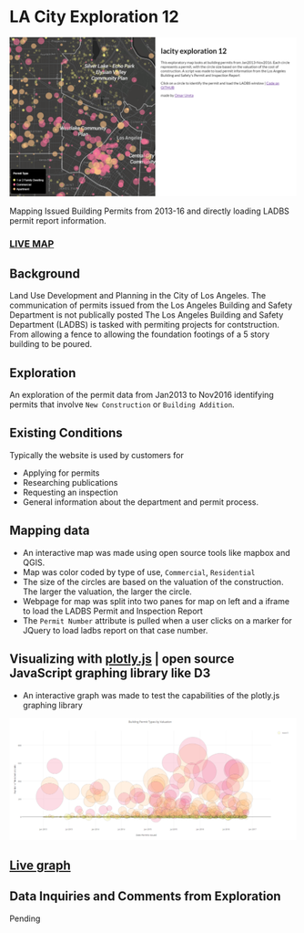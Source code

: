# LA City Exploration 12
![Image 1](lacity12.PNG)

Mapping Issued Building Permits from 2013-16 and directly loading LADBS permit report information.

### [LIVE MAP](https://cityhubla.github.io/lacity_exploration_12/#12.38/34.0644/-118.2724)

## Background
Land Use Development and Planning in the City of Los Angeles. The communication of permits issued from the Los Angeles Building and Safety
Department is not publically posted
The Los Angeles Building and Safety Department (LADBS) is tasked with permiting projects for contstruction. From allowing a fence to allowing the foundation
footings of a 5 story building to be poured. 

## Exploration
An exploration of the permit data from Jan2013 to Nov2016 identifying permits that involve `New Construction` or `Building Addition`.

## Existing Conditions
Typically the website is used by customers for
* Applying for permits
* Researching publications
* Requesting an inspection
* General information about the department and permit process.

## Mapping data
* An interactive map was made using open source tools like mapbox and QGIS.
* Map was color coded by type of use, `Commercial`, `Residential`
* The size of the circles are based on the valuation of the construction. The larger the valuation, the larger the circle.
* Webpage for map was split into two panes for map on left and a iframe to load the LADBS Permit and Inspection Report
* The `Permit Number` attribute is pulled when a user clicks on a marker for JQuery to load ladbs report on that case number.

## Visualizing with [plotly.js](https://plot.ly/javascript/) | open source JavaScript graphing library like D3
* An interactive graph was made to test the capabilities of the plotly.js graphing library

![Image 1](plotly.PNG)

## [Live graph](https://cityhubla.github.io/lacity_exploration_12/timeline_3.html)

## Data Inquiries and Comments from Exploration
Pending
